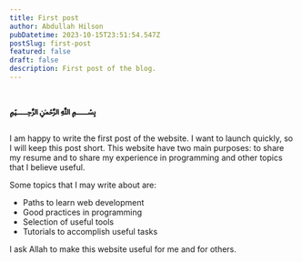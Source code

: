 ```yaml
---
title: First post
author: Abdullah Hilson
pubDatetime: 2023-10-15T23:51:54.547Z
postSlug: first-post
featured: false
draft: false
description: First post of the blog.
---
```


<h2 class="text-center">
﷽
</h2>

I am happy to write the first post of the website. I want to launch quickly, so I will keep this post short. This website have two main purposes: to share my resume and to share my experience in programming and other topics that I believe useful.

Some topics that I may write about are:

- Paths to learn web development
- Good practices in programming
- Selection of useful tools
- Tutorials to accomplish useful tasks

I ask Allah to make this website useful for me and for others.
